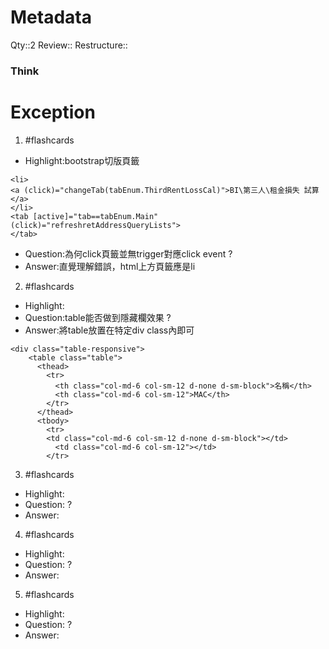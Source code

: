 # Metadata
Qty::2
Review::
Restructure::

### Think

# Exception


1. #flashcards 
- Highlight:bootstrap切版頁籤
```
<li>
<a (click)="changeTab(tabEnum.ThirdRentLossCal)">BI\第三人\租金損失 試算</a>
</li>
<tab [active]="tab==tabEnum.Main"
(click)="refreshretAddressQueryLists">
</tab>
```
- Question:為何click頁籤並無trigger對應click event
?
- Answer:直覺理解錯誤，html上方頁籤應是li

2. #flashcards 
- Highlight:
- Question:table能否做到隱藏欄效果
?
- Answer:將table放置在特定div class內即可
```
<div class="table-responsive">
    <table class="table">
      <thead>
        <tr>
          <th class="col-md-6 col-sm-12 d-none d-sm-block">名稱</th>
          <th class="col-md-6 col-sm-12">MAC</th>
        </tr>
      </thead>
      <tbody>
        <tr>
        <td class="col-md-6 col-sm-12 d-none d-sm-block"></td>
          <td class="col-md-6 col-sm-12"></td>
        </tr>
```

3. #flashcards 
- Highlight:
- Question:
?
- Answer:

4. #flashcards 
- Highlight:
- Question:
?
- Answer:

5. #flashcards 
- Highlight:
- Question:
?
- Answer: